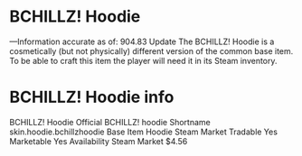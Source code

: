 # BCHILLZ! Hoodie

—Information accurate as of: 904.83 Update
The BCHILLZ! Hoodie is a cosmetically (but not physically) different version of the common base item. To be able to craft this item the player will need it in its Steam inventory.
# BCHILLZ! Hoodie info

BCHILLZ! Hoodie
Official BCHILLZ! hoodie
Shortname
skin.hoodie.bchillzhoodie
Base Item
Hoodie
Steam Market
Tradable
Yes
Marketable
Yes
Availability
Steam Market
$4.56
